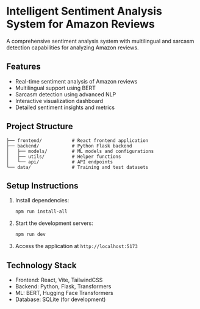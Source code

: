 # Intelligent Sentiment Analysis System for Amazon Reviews

A comprehensive sentiment analysis system with multilingual and sarcasm detection capabilities for analyzing Amazon reviews.

## Features

- Real-time sentiment analysis of Amazon reviews
- Multilingual support using BERT
- Sarcasm detection using advanced NLP
- Interactive visualization dashboard
- Detailed sentiment insights and metrics

## Project Structure

```
├── frontend/           # React frontend application
├── backend/            # Python Flask backend
│   ├── models/         # ML models and configurations
│   ├── utils/          # Helper functions
│   └── api/            # API endpoints
└── data/               # Training and test datasets
```

## Setup Instructions

1. Install dependencies:
   ```bash
   npm run install-all
   ```

2. Start the development servers:
   ```bash
   npm run dev
   ```

3. Access the application at `http://localhost:5173`

## Technology Stack

- Frontend: React, Vite, TailwindCSS
- Backend: Python, Flask, Transformers
- ML: BERT, Hugging Face Transformers
- Database: SQLite (for development)